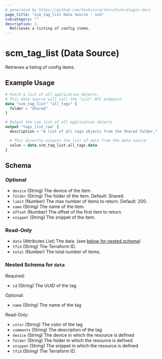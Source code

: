 ```yaml
---
# generated by https://github.com/hashicorp/terraform-plugin-docs
page_title: "scm_tag_list Data Source - scm"
subcategory: ""
description: |-
  Retrieves a listing of config items.
---
```


# scm_tag_list (Data Source)

Retrieves a listing of config items.

## Example Usage

```terraform
# Fetch a list of all application objects.
# This data source will call the "List" API endpoint.
data "scm_tag_list" "all_tags" {
  folder = "Shared"
}

# Output the raw list of all application objects
output "tags_list_raw" {
  description = "A list of all tags objects from the Shared folder."

  # This directly outputs the list of data from the data source
  value = data.scm_tag_list.all_tags.data
}
```

<!-- schema generated by tfplugindocs -->
## Schema

### Optional

- `device` (String) The device of the item.
- `folder` (String) The folder of the item. Default: Shared.
- `limit` (Number) The max number of items to return. Default: 200.
- `name` (String) The name of the item.
- `offset` (Number) The offset of the first item to return.
- `snippet` (String) The snippet of the item.

### Read-Only

- `data` (Attributes List) The data. (see [below for nested schema](#nestedatt--data))
- `tfid` (String) The Terraform ID.
- `total` (Number) The total number of items.

<a id="nestedatt--data"></a>
### Nested Schema for `data`

Required:

- `id` (String) The UUID of the tag

Optional:

- `name` (String) The name of the tag

Read-Only:

- `color` (String) The color of the tag
- `comments` (String) The description of the tag
- `device` (String) The device in which the resource is defined
- `folder` (String) The folder in which the resource is defined
- `snippet` (String) The snippet in which the resource is defined
- `tfid` (String) The Terraform ID.
